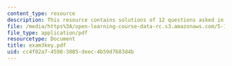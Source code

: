 ```yaml
---
content_type: resource
description: This resource contains solutions of 12 questions asked in exam 3.
file: /media/https%3A/open-learning-course-data-rc.s3.amazonaws.com/5-12-organic-chemistry-i-spring-2005/cc4f02a745983085deec4b59d7683d4b_exam3key.pdf
file_type: application/pdf
resourcetype: Document
title: exam3key.pdf
uid: cc4f02a7-4598-3085-deec-4b59d7683d4b
---
```

